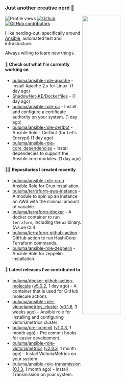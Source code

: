 ### Just another creative nerd 👋


![Profile views](https://gpvc.arturio.dev/buluma) <a href="https://gitstats.me/buluma">
  <img align="right" src="https://github-readme-stats.vercel.app/api?username=buluma&theme=gotham&show_icons=true" width="50%"/>
</a>
[![Github](https://img.shields.io/badge/-buluma-black?style=flat&labelColor=black&logo=github&logoColor=white&include_all_commits=true&count_private=true)](https://gitstats.me/buluma)
[![GitHub contributors](https://img.shields.io/github/contributors/buluma/badges.svg)](https://GitHub.com/buluma/badges/graphs/contributors/)

I like nerding-out, specifically around [Ansible](https://github.com/ansible/ansible), automated test and infrastucture.

Always willing to learn new things.

#### 👷 Check out what I'm currently working on

- [buluma/ansible-role-apache](https://github.com/buluma/ansible-role-apache) - Install Apache 2.x for Linux. (1 day ago)
- [ShadowNet-KE/Dockerfiles](https://github.com/ShadowNet-KE/Dockerfiles) -  (1 day ago)
- [buluma/ansible-role-ca](https://github.com/buluma/ansible-role-ca) - Install and configure a certificate authority on your system. (1 day ago)
- [buluma/ansible-role-certbot](https://github.com/buluma/ansible-role-certbot) - Ansible Role - Certbot (for Let&#39;s Encrypt) (1 day ago)
- [buluma/ansible-role-core_dependencies](https://github.com/buluma/ansible-role-core_dependencies) - Install dependecies to support the Ansible core modules. (1 day ago)

#### 👨‍💻 Repositories I created recently

- [buluma/ansible-role-crun](https://github.com/buluma/ansible-role-crun) - Ansible Role for Crun Installation.
- [buluma/terraform-aws-instance](https://github.com/buluma/terraform-aws-instance) - A module to spin up an instance on AWS with the minimal amount of variable.
- [buluma/terraform-docker](https://github.com/buluma/terraform-docker) - A docker container to run `terraform`, including the `az` binary. (Azure CLI).
- [buluma/terraform-github-action](https://github.com/buluma/terraform-github-action) - GitHub action to run HashiCorp Terraform commands.
- [buluma/ansible-role-zeppelin](https://github.com/buluma/ansible-role-zeppelin) - Ansible Role for zeppelin installation.

#### 🚀 Latest releases I've contributed to

- [buluma/docker-github-action-molecule](https://github.com/buluma/docker-github-action-molecule) ([v5.0.2](https://github.com/buluma/docker-github-action-molecule/releases/tag/v5.0.2), 1 day ago) - A container that is used for GitHub molecule actions
- [buluma/ansible-role-victoriametrics_cluster](https://github.com/buluma/ansible-role-victoriametrics_cluster) ([v0.1.6](https://github.com/buluma/ansible-role-victoriametrics_cluster/releases/tag/v0.1.6), 3 weeks ago) - Ansible role for installing and configuring victoriametrics cluster
- [buluma/pre-commit](https://github.com/buluma/pre-commit) ([v1.0.3](https://github.com/buluma/pre-commit/releases/tag/v1.0.3), 1 month ago) - Pre commit hooks for easier development.
- [buluma/ansible-role-victoriametrics](https://github.com/buluma/ansible-role-victoriametrics) ([v2.0.3](https://github.com/buluma/ansible-role-victoriametrics/releases/tag/v2.0.3), 1 month ago) - Install VictoriaMetrics on your system.
- [buluma/ansible-role-transmission](https://github.com/buluma/ansible-role-transmission) ([0.1.3](https://github.com/buluma/ansible-role-transmission/releases/tag/0.1.3), 1 month ago) - Install Transmission on your system.


